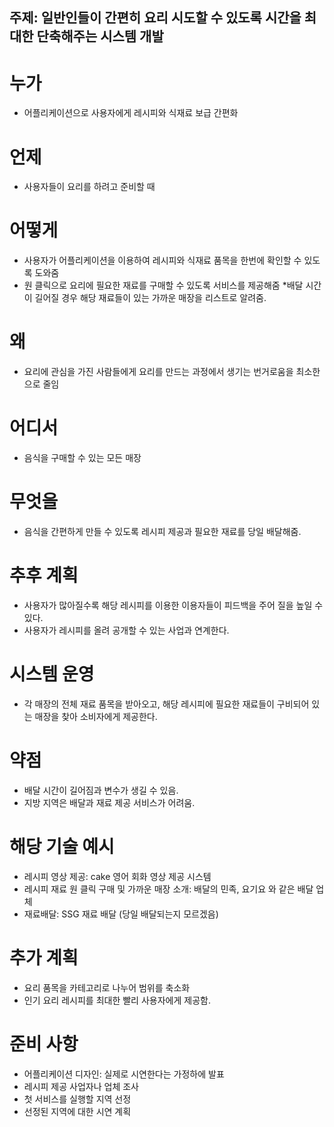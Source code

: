 ## 주제: 일반인들이 간편히 요리 시도할 수 있도록 시간을 최대한 단축해주는 시스템 개발

# 누가
* 어플리케이션으로 사용자에게 레시피와 식재료 보급 간편화

# 언제
* 사용자들이 요리를 하려고 준비할 때

# 어떻게
* 사용자가 어플리케이션을 이용하여 레시피와 식재료 품목을 한번에 확인할 수 있도록 도와줌
* 원 클릭으로 요리에 필요한 재료를 구매할 수 있도록 서비스를 제공해줌
*배달 시간이 길어질 경우 해당 재료들이 있는 가까운 매장을 리스트로 알려줌.

# 왜
* 요리에 관심을 가진 사람들에게 요리를 만드는 과정에서 생기는 번거로움을 최소한으로 줄임

# 어디서
* 음식을 구매할 수 있는 모든 매장

# 무엇을
* 음식을 간편하게 만들 수 있도록 레시피 제공과 필요한 재료를 당일 배달해줌.

# 추후 계획
* 사용자가 많아질수록 해당 레시피를 이용한 이용자들이 피드백을 주어 질을 높일 수 있다.
* 사용자가 레시피를 올려 공개할 수 있는 사업과 연계한다.

# 시스템 운영
* 각 매장의 전체 재료 품목을 받아오고, 해당 레시피에 필요한 재료들이 구비되어 있는 
매장을 찾아 소비자에게 제공한다.

# 약점
* 배달 시간이 길어짐과 변수가 생길 수 있음.
* 지방 지역은 배달과 재료 제공 서비스가 어려움.

# 해당 기술 예시
* 레시피 영상 제공: cake 영어 회화 영상 제공 시스템
* 레시피 재료 원 클릭 구매 및 가까운 매장 소개: 배달의 민족, 요기요 와 같은 배달 업체
* 재료배달: SSG 재료 배달 (당일 배달되는지 모르겠음)

# 추가 계획
* 요리 품목을 카테고리로 나누어 범위를 축소화
* 인기 요리 레시피를 최대한 빨리 사용자에게 제공함.

# 준비 사항
* 어플리케이션 디자인: 실제로 시연한다는 가정하에 발표
* 레시피 제공 사업자나 업체 조사
* 첫 서비스를 실행할 지역 선정
* 선정된 지역에 대한 시연 계획
